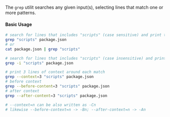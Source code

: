The `grep` utilit searches any given input(s), selecting lines that match one or more patterns.

#### Basic Usage

```sh
# search for lines that includes "scripts" (case sensitive) and print them
grep "scripts" package.json
# or
cat package.json | grep "scripts"

# search for lines that includes "scripts" (case insensitive) and print them
grep -i "scripts" package.json

# print 3 lines of context around each match
grep --context=3 "scripts" package.json
# before context
grep --before-content=3 "scripts" package.json
# after context
grep --after-content=3 "scripts" package.json

# --context=n can be also written as -Cn
# likewise --before-context=n -> -Bn; --after-context=n -> -An
```
